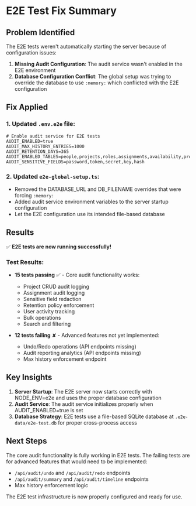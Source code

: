 # E2E Test Fix Summary

## Problem Identified

The E2E tests weren't automatically starting the server because of configuration issues:

1. **Missing Audit Configuration**: The audit service wasn't enabled in the E2E environment
2. **Database Configuration Conflict**: The global setup was trying to override the database to use `:memory:` which conflicted with the E2E configuration

## Fix Applied

### 1. Updated `.env.e2e` file:
```env
# Enable audit service for E2E tests
AUDIT_ENABLED=true
AUDIT_MAX_HISTORY_ENTRIES=1000
AUDIT_RETENTION_DAYS=365
AUDIT_ENABLED_TABLES=people,projects,roles,assignments,availability,project_assignments,scenario_project_assignments
AUDIT_SENSITIVE_FIELDS=password,token,secret,key,hash
```

### 2. Updated `e2e-global-setup.ts`:
- Removed the DATABASE_URL and DB_FILENAME overrides that were forcing `:memory:`
- Added audit service environment variables to the server startup configuration
- Let the E2E configuration use its intended file-based database

## Results

✅ **E2E tests are now running successfully!**

### Test Results:
- **15 tests passing** ✅ - Core audit functionality works:
  - Project CRUD audit logging
  - Assignment audit logging
  - Sensitive field redaction
  - Retention policy enforcement
  - User activity tracking
  - Bulk operations
  - Search and filtering

- **12 tests failing** ✘ - Advanced features not yet implemented:
  - Undo/Redo operations (API endpoints missing)
  - Audit reporting analytics (API endpoints missing)
  - Max history enforcement endpoint

## Key Insights

1. **Server Startup**: The E2E server now starts correctly with NODE_ENV=e2e and uses the proper database configuration
2. **Audit Service**: The audit service initializes properly when AUDIT_ENABLED=true is set
3. **Database Strategy**: E2E tests use a file-based SQLite database at `.e2e-data/e2e-test.db` for proper cross-process access

## Next Steps

The core audit functionality is fully working in E2E tests. The failing tests are for advanced features that would need to be implemented:
- `/api/audit/undo` and `/api/audit/redo` endpoints
- `/api/audit/summary` and `/api/audit/timeline` endpoints
- Max history enforcement logic

The E2E test infrastructure is now properly configured and ready for use.
